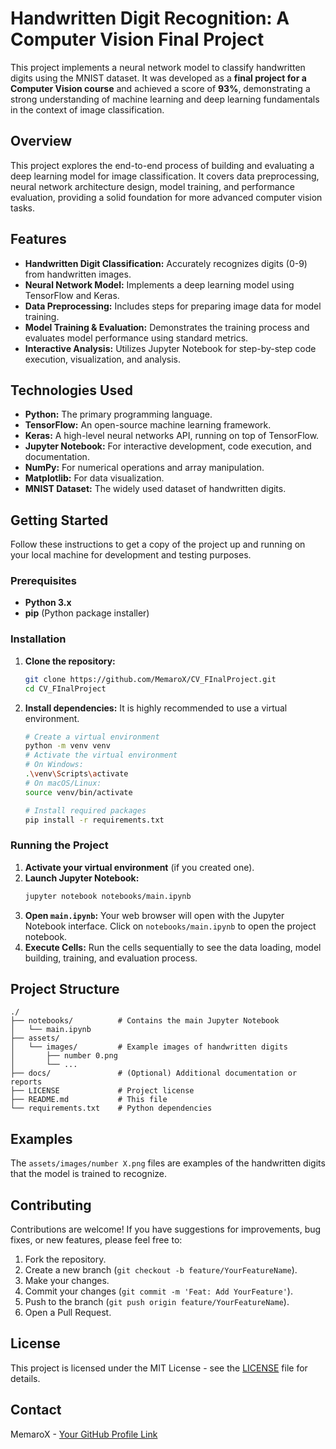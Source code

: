 # Handwritten Digit Recognition: A Computer Vision Final Project

This project implements a neural network model to classify handwritten digits using the MNIST dataset. It was developed as a **final project for a Computer Vision course** and achieved a score of **93%**, demonstrating a strong understanding of machine learning and deep learning fundamentals in the context of image classification.

## Overview

This project explores the end-to-end process of building and evaluating a deep learning model for image classification. It covers data preprocessing, neural network architecture design, model training, and performance evaluation, providing a solid foundation for more advanced computer vision tasks.

## Features

-   **Handwritten Digit Classification:** Accurately recognizes digits (0-9) from handwritten images.
-   **Neural Network Model:** Implements a deep learning model using TensorFlow and Keras.
-   **Data Preprocessing:** Includes steps for preparing image data for model training.
-   **Model Training & Evaluation:** Demonstrates the training process and evaluates model performance using standard metrics.
-   **Interactive Analysis:** Utilizes Jupyter Notebook for step-by-step code execution, visualization, and analysis.

## Technologies Used

-   **Python:** The primary programming language.
-   **TensorFlow:** An open-source machine learning framework.
-   **Keras:** A high-level neural networks API, running on top of TensorFlow.
-   **Jupyter Notebook:** For interactive development, code execution, and documentation.
-   **NumPy:** For numerical operations and array manipulation.
-   **Matplotlib:** For data visualization.
-   **MNIST Dataset:** The widely used dataset of handwritten digits.

## Getting Started

Follow these instructions to get a copy of the project up and running on your local machine for development and testing purposes.

### Prerequisites

-   **Python 3.x**
-   **pip** (Python package installer)

### Installation

1.  **Clone the repository:**
    ```bash
    git clone https://github.com/MemaroX/CV_FInalProject.git
    cd CV_FInalProject
    ```

2.  **Install dependencies:**
    It is highly recommended to use a virtual environment.
    ```bash
    # Create a virtual environment
    python -m venv venv
    # Activate the virtual environment
    # On Windows:
    .\venv\Scripts\activate
    # On macOS/Linux:
    source venv/bin/activate

    # Install required packages
    pip install -r requirements.txt
    ```

### Running the Project

1.  **Activate your virtual environment** (if you created one).
2.  **Launch Jupyter Notebook:**
    ```bash
    jupyter notebook notebooks/main.ipynb
    ```
3.  **Open `main.ipynb`:** Your web browser will open with the Jupyter Notebook interface. Click on `notebooks/main.ipynb` to open the project notebook.
4.  **Execute Cells:** Run the cells sequentially to see the data loading, model building, training, and evaluation process.

## Project Structure

```
./
├── notebooks/          # Contains the main Jupyter Notebook
│   └── main.ipynb
├── assets/
│   └── images/         # Example images of handwritten digits
│       ├── number 0.png
│       └── ...
├── docs/               # (Optional) Additional documentation or reports
├── LICENSE             # Project license
├── README.md           # This file
└── requirements.txt    # Python dependencies
```

## Examples

The `assets/images/number X.png` files are examples of the handwritten digits that the model is trained to recognize.

## Contributing

Contributions are welcome! If you have suggestions for improvements, bug fixes, or new features, please feel free to:

1.  Fork the repository.
2.  Create a new branch (`git checkout -b feature/YourFeatureName`).
3.  Make your changes.
4.  Commit your changes (`git commit -m 'Feat: Add YourFeature'`).
5.  Push to the branch (`git push origin feature/YourFeatureName`).
6.  Open a Pull Request.

## License

This project is licensed under the MIT License - see the [LICENSE](LICENSE) file for details.

## Contact

MemaroX - [Your GitHub Profile Link](https://github.com/MemaroX)
